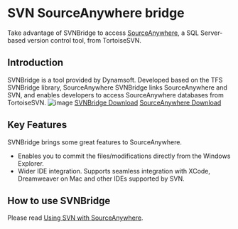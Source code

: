SVN SourceAnywhere bridge
=========================
Take advantage of SVNBridge to access [SourceAnywhere][1], a SQL Server-based version control tool, from TortoiseSVN.

Introduction
------------
SVNBridge is a tool provided by Dynamsoft. Developed based on the TFS SVNBridge library, SourceAnywhere SVNBridge links SourceAnywhere and SVN, and enables developers to access SourceAnywhere databases from TortoiseSVN.
![image](http://kb.dynamsoft.com/images/sawstd/SAWSVNBridge.New.png)
[SVNBridge Download][2]
[SourceAnywhere Download][3]

Key Features
------------
SVNBridge brings some great features to SourceAnywhere.
- Enables you to commit the files/modifications directly from the Windows Explorer.
- Wider IDE integration. Supports seamless integration with XCode, Dreamweaver on Mac and other IDEs supported by SVN.

How to use SVNBridge
--------------------
Please read [Using SVN with SourceAnywhere][4].



[1]:http://www.dynamsoft.com/Products/version-control-source-control-sourceanywhere.aspx
[2]:http://www.dynamsoft.com/download/Support/SAWTools/saw_svnbridge.zip
[3]:https://www.dynamsoft.com/Secure/Register_ClientInfo.aspx?productName=SAWstandalone&from=FromDownload
[4]:http://kb.dynamsoft.com/questions/750/Using+SVN+with+SourceAnywhere